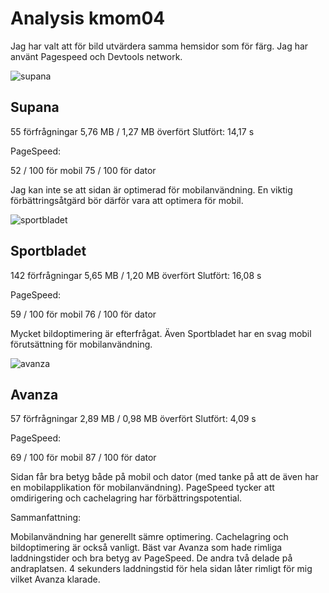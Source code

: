 Analysis kmom04
===============================

Jag har valt att för bild utvärdera samma hemsidor som för färg. Jag har använt Pagespeed och Devtools network.

![supana](img/supana.jpg)

<h2>Supana</h2>

55 förfrågningar
5,76 MB / 1,27 MB överfört
Slutfört: 14,17 s

PageSpeed:

52 / 100 för mobil
75 / 100 för dator

Jag kan inte se att sidan är optimerad för mobilanvändning. En viktig förbättringsåtgärd bör därför vara att optimera för mobil.

![sportbladet](img/sportbladet.jpg)

<h2>Sportbladet</h2>

142 förfrågningar
5,65 MB / 1,20 MB överfört
Slutfört: 16,08 s

PageSpeed:

59 / 100 för mobil
76 / 100 för dator

Mycket bildoptimering är efterfrågat. Även Sportbladet har en svag mobil förutsättning för mobilanvändning.

![avanza](img/avanza.jpg)

<h2>Avanza</h2>

57 förfrågningar
2,89 MB / 0,98 MB överfört
Slutfört: 4,09 s

PageSpeed:

69 / 100 för mobil
87 / 100 för dator

Sidan får bra betyg både på mobil och dator (med tanke på att de även har en mobilapplikation för mobilanvändning). PageSpeed tycker att omdirigering och cachelagring har förbättringspotential.


Sammanfattning:

Mobilanvändning har generellt sämre optimering. Cachelagring och bildoptimering är också vanligt. Bäst var Avanza som hade rimliga laddningstider och bra betyg av PageSpeed. De andra två delade på andraplatsen. 4 sekunders laddningstid för hela sidan låter rimligt för mig vilket Avanza klarade. 
